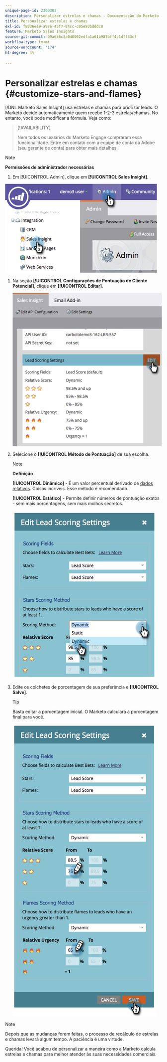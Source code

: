 ```yaml
---
unique-page-id: 2360303
description: Personalizar estrelas e chamas - Documentação do Marketo - Documentação do produto
title: Personalizar estrelas e chamas
exl-id: f8936ee9-a976-45f7-84cc-c95e93bdddc8
feature: Marketo Sales Insights
source-git-commit: 09a656c3a0d0002edfa1a61b987bff4c1dff33cf
workflow-type: tm+mt
source-wordcount: '174'
ht-degree: 4%

---
```


# Personalizar estrelas e chamas {#customize-stars-and-flames}

[!DNL Marketo Sales Insight] usa estrelas e chamas para priorizar leads. O Marketo decide automaticamente quem recebe 1-2-3 estrelas/chamas. No entanto, você pode modificar a fórmula. Veja como:

>[!AVAILABILITY]
>
>Nem todos os usuários do Marketo Engage compraram essa funcionalidade. Entre em contato com a equipe de conta da Adobe (seu gerente de conta) para obter mais detalhes.

>[!NOTE]
>
>**Permissões de administrador necessárias**

1. Em [!UICONTROL Admin], clique em **[!UICONTROL Sales Insight]**.

![](assets/image2014-9-16-13-3a38-3a6.png)

1. Na seção **[!UICONTROL Configurações de Pontuação de Cliente Potencial]**, clique em **[!UICONTROL Editar]**.

   ![](assets/image2014-9-16-13-3a38-3a17.png)

1. Selecione o **[!UICONTROL Método de Pontuação]** de sua escolha.

   >[!NOTE]
   >
   >**Definição**
   >
   >**[!UICONTROL Dinâmico]** - É um valor percentual derivado de [dados relativos](/help/marketo/product-docs/marketo-sales-insight/msi-for-salesforce/features/stars-and-flames/priority-urgency-relative-score-and-best-bets.md). Coisas incríveis. Esse método é recomendado.
   >
   >**[!UICONTROL Estático]** - Permite definir números de pontuação exatos - sem mais porcentagens, sem mais molhos secretos.

   ![](assets/image2014-9-16-13-3a38-3a31.png)

1. Edite os colchetes de porcentagem de sua preferência e **[!UICONTROL Salve]**.

   >[!TIP]
   >
   >Basta editar a porcentagem inicial. O Marketo calculará a porcentagem final para você.

   ![](assets/image2014-9-16-13-3a38-3a49.png)

>[!NOTE]
>
>Depois que as mudanças forem feitas, o processo de recálculo de estrelas e chamas levará algum tempo. A paciência é uma virtude.

Querida! Você acabou de personalizar a maneira como a Marketo calcula estrelas e chamas para melhor atender às suas necessidades comerciais.
